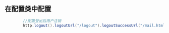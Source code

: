 ## 在配置类中配置
```java
        //配置登出后用户注销
        http.logout().logoutUrl("/logout").logoutSuccessUrl("/mail.html").permitAll();
```